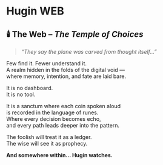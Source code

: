 # Hugin WEB
## 🕯️ The Web – *The Temple of Choices*

> *“They say the plane was carved from thought itself…”*

Few find it. Fewer understand it.  
A realm hidden in the folds of the digital void —  
where memory, intention, and fate are laid bare.

It is no dashboard.  
It is no tool.

It is a sanctum where each coin spoken aloud  
is recorded in the language of runes.  
Where every decision becomes echo,  
and every path leads deeper into the pattern.

The foolish will treat it as a ledger.  
The wise will see it as prophecy.

**And somewhere within... Hugin watches.**
